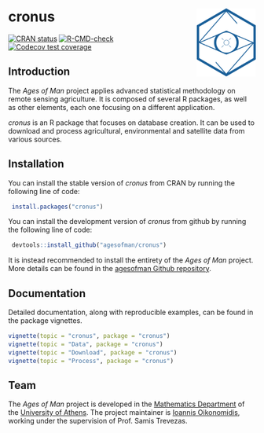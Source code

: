 
<!-- README.md is generated from README.Rmd. Please edit that file -->

# cronus <img src='man/figures/logo.png' align="right" height="139" alt="logo"/>

<!-- badges: start -->

[![CRAN
status](https://www.r-pkg.org/badges/version/cronus)](https://CRAN.R-project.org/package=cronus)
[![R-CMD-check](https://github.com/agesofman/cronus/actions/workflows/R-CMD-check.yaml/badge.svg)](https://github.com/agesofman/cronus/actions/workflows/R-CMD-check.yaml)
[![Codecov test
coverage](https://codecov.io/gh/agesofman/cronus/branch/master/graph/badge.svg)](https://app.codecov.io/gh/agesofman/cronus?branch=master)
<!-- badges: end -->

## Introduction

The *Ages of Man* project applies advanced statistical methodology on
remote sensing agriculture. It is composed of several R packages, as
well as other elements, each one focusing on a different application.

*cronus* is an R package that focuses on database creation. It can be
used to download and process agricultural, environmental and satellite
data from various sources.

## Installation

You can install the stable version of *cronus* from CRAN by running the
following line of code:

``` r
 install.packages("cronus")
```

You can install the development version of *cronus* from github by
running the following line of code:

``` r
 devtools::install_github("agesofman/cronus")
```

It is instead recommended to install the entirety of the *Ages of Man*
project. More details can be found in the [agesofman Github
repository](https://github.com/agesofman/agesofman "agesofman Github repository").

## Documentation

Detailed documentation, along with reproducible examples, can be found
in the package vignettes.

``` r
vignette(topic = "cronus", package = "cronus")
vignette(topic = "Data", package = "cronus")
vignette(topic = "Download", package = "cronus")
vignette(topic = "Process", package = "cronus")
```

## Team

The *Ages of Man* project is developed in the [Mathematics
Department](https://en.math.uoa.gr/ "Mathematics Department Homepage")
of the [University of
Athens](https://en.uoa.gr/ "University of Athens Homepage"). The project
maintainer is [Ioannis
Oikonomidis](http://users.uoa.gr/~goikon/ "Ioannis Oikonomidis Homepage"),
working under the supervision of Prof. Samis Trevezas.
